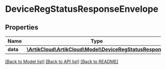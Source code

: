 # DeviceRegStatusResponseEnvelope

## Properties
Name | Type | Description | Notes
------------ | ------------- | ------------- | -------------
**data** | [**\ArtikCloud\ArtikCloud\Model\DeviceRegStatusResponse**](DeviceRegStatusResponse.md) |  | [optional] 

[[Back to Model list]](../README.md#documentation-for-models) [[Back to API list]](../README.md#documentation-for-api-endpoints) [[Back to README]](../README.md)


